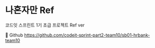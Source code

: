 # 나혼자만 Ref


코드잇 스프린트 1기 초급 프로젝트 Ref ver

📖 Github
https://github.com/codeit-sprint-part2-team10/sb01-hrbank-team10
